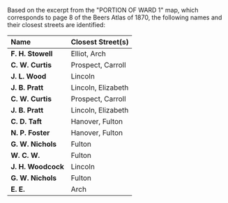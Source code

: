 Based on the excerpt from the "PORTION OF WARD 1" map, which corresponds to page 8 of the Beers Atlas of 1870, the following names and their closest streets are identified:

| Name | Closest Street(s) |
| :--- | :--- |
| **F. H. Stowell** | Elliot, Arch |
| **C. W. Curtis** | Prospect, Carroll |
| **J. L. Wood** | Lincoln |
| **J. B. Pratt** | Lincoln, Elizabeth |
| **C. W. Curtis** | Prospect, Carroll |
| **J. B. Pratt** | Lincoln, Elizabeth |
| **C. D. Taft** | Hanover, Fulton |
| **N. P. Foster** | Hanover, Fulton |
| **G. W. Nichols** | Fulton |
| **W. C. W.** | Fulton |
| **J. H. Woodcock** | Lincoln |
| **G. W. Nichols** | Fulton |
| **E. E.** | Arch |